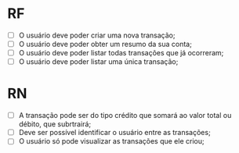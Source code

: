 # RF
- [ ] O usuário deve poder criar uma nova transação;
- [ ] O usuário deve poder obter um resumo da sua conta;
- [ ] O usuário deve poder listar todas transações que já ocorreram;
- [ ] O usuário deve poder listar uma única transação;

# RN
- [ ] A transação pode ser do tipo crédito que somará ao valor total ou débito, que subrtrairá;
- [ ] Deve ser possível identificar o usuário entre as transações;
- [ ] O usuário só pode visualizar as transações que ele criou;
